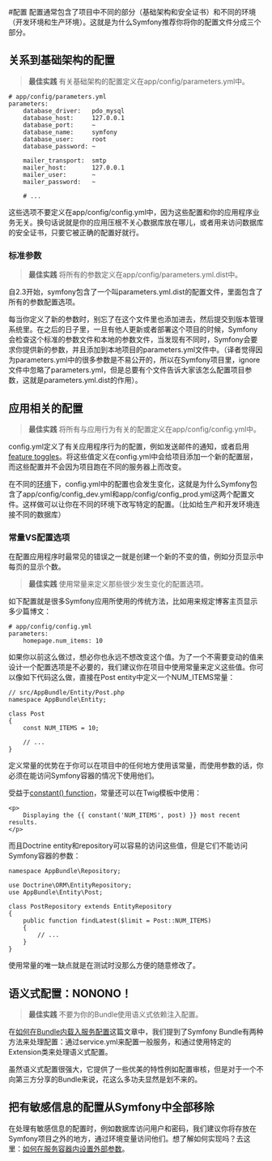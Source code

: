 #配置
配置通常包含了项目中不同的部分（基础架构和安全证书）和不同的环境（开发环境和生产环境）。这就是为什么Symfony推荐你将你的配置文件分成三个部分。

## 关系到基础架构的配置

>**最佳实践**
>有关基础架构的配置定义在app/config/parameters.yml中。

```
# app/config/parameters.yml
parameters:
    database_driver:   pdo_mysql
    database_host:     127.0.0.1
    database_port:     ~
    database_name:     symfony
    database_user:     root
    database_password: ~

    mailer_transport:  smtp
    mailer_host:       127.0.0.1
    mailer_user:       ~
    mailer_password:   ~

    # ...
```

这些选项不要定义在app/config/config.yml中，因为这些配置和你的应用程序业务无关。换句话说就是你的应用压根不关心数据库放在哪儿，或者用来访问数据库的安全证书，只要它被正确的配置好就行。

### 标准参数

>**最佳实践**
>将所有的参数定义在app/config/parameters.yml.dist中。

自2.3开始，symfony包含了一个叫parameters.yml.dist的配置文件，里面包含了所有的参数配置选项。

每当你定义了新的参数时，别忘了在这个文件里也添加进去，然后提交到版本管理系统里。在之后的日子里，一旦有他人更新或者部署这个项目的时候，Symfony会检查这个标准的参数文件和本地的参数文件，当发现有不同时，Symfony会要求你提供新的参数，并且添加到本地项目的parameters.yml文件中。（译者觉得因为parameters.yml中的很多参数是不易公开的，所以在Symfony项目里，ignore文件中忽略了parameters.yml，但是总要有个文件告诉大家该怎么配置项目参数，这就是parameters.yml.dist的作用）。

## 应用相关的配置

>**最佳实践**
>将所有与应用行为有关的配置定义在app/config/config.yml中。

config.yml定义了有关应用程序行为的配置，例如发送邮件的通知，或者启用[feature toggles](http://en.wikipedia.org/wiki/Feature_toggle)。将这些值定义在config.yml中会给项目添加一个新的配置层，而这些配置并不会因为项目跑在不同的服务器上而改变。

在不同的[环境](http://symfony.com/doc/current/cookbook/configuration/environments.html)下，config.yml中的配置也会发生变化，这就是为什么Symfony包含了app/config/config_dev.yml和app/config/config_prod.yml这两个配置文件。这样做可以让你在不同的环境下改写特定的配置。（比如给生产和开发环境连接不同的数据库）

### 常量VS配置选项
在配置应用程序时最常见的错误之一就是创建一个新的不变的值，例如分页显示中每页的显示个数。

>**最佳实践**
>使用常量来定义那些很少发生变化的配置选项。

如下配置就是很多Symfony应用所使用的传统方法，比如用来规定博客主页显示多少篇博文：
```
# app/config/config.yml
parameters:
    homepage.num_items: 10
```

如果你以前这么做过，想必你也永远不想改变这个值。为了一个不需要变动的值来设计一个配置选项是不必要的，我们建议你在项目中使用常量来定义这些值。你可以像如下代码这么做，直接在Post entity中定义一个NUM_ITEMS常量：
```
// src/AppBundle/Entity/Post.php
namespace AppBundle\Entity;

class Post
{
    const NUM_ITEMS = 10;

    // ...
}
```

定义常量的优势在于你可以在项目中的任何地方使用该常量，而使用参数的话，你必须在能访问Symfony容器的情况下使用他们。

受益于[constant() function](http://twig.sensiolabs.org/doc/functions/constant.html)，常量还可以在Twig模板中使用：

```
<p>
    Displaying the {{ constant('NUM_ITEMS', post) }} most recent results.
</p>
```

而且Doctrine entity和repository可以容易的访问这些值，但是它们不能访问Symfony容器的参数：

```
namespace AppBundle\Repository;

use Doctrine\ORM\EntityRepository;
use AppBundle\Entity\Post;

class PostRepository extends EntityRepository
{
    public function findLatest($limit = Post::NUM_ITEMS)
    {
        // ...
    }
}
```
使用常量的唯一缺点就是在测试时没那么方便的随意修改了。

## 语义式配置：NONONO！
>**最佳实践**
>不要为你的Bundle使用语义式依赖注入配置。

在[如何在Bundle内载入服务配置](http://symfony.com/doc/current/cookbook/bundles/extension.html)这篇文章中，我们提到了Symfony Bundle有两种方法来处理配置：通过service.yml来配置一般服务，和通过使用特定的Extension类来处理语义式配置。

虽然语义式配置很强大，它提供了一些优美的特性例如配置审核，但是对于一个不向第三方分享的Bundle来说，花这么多功夫显然是划不来的。

## 把有敏感信息的配置从Symfony中全部移除
在处理有敏感信息的配置时，例如数据库访问用户和密码，我们建议你将存放在Symfony项目之外的地方，通过环境变量访问他们。想了解如何实现吗？去这里：[如何在服务容器内设置外部参数](http://symfony.com/doc/current/cookbook/configuration/external_parameters.html)。